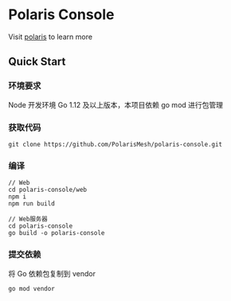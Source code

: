 # Polaris Console

Visit [polaris](https://github.com/PolarisMesh/polaris) to learn more

## Quick Start

### 环境要求

Node 开发环境
Go 1.12 及以上版本，本项目依赖 go mod 进行包管理

### 获取代码

```
git clone https://github.com/PolarisMesh/polaris-console.git
```

### 编译

```
// Web
cd polaris-console/web
npm i
npm run build
```

```
// Web服务器
cd polaris-console
go build -o polaris-console
```

### 提交依赖

将 Go 依赖包复制到 vendor

```
go mod vendor
```
